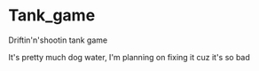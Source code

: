 # Tank_game
Driftin'n'shootin tank game


It's pretty much dog water, I'm planning on fixing it cuz it's so bad
